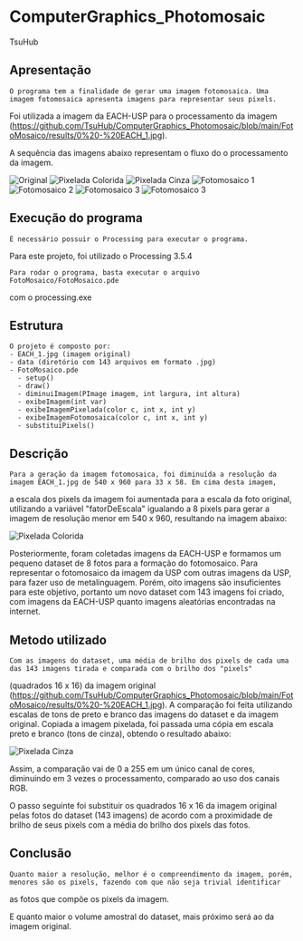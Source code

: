 # ComputerGraphics_Photomosaic

TsuHub

## Apresentação

<p align="left">

	O programa tem a finalidade de gerar uma imagem fotomosaica. Uma imagem fotomosaica apresenta imagens para representar seus pixels.
  Foi utilizada a imagem da EACH-USP para o processamento da imagem (https://github.com/TsuHub/ComputerGraphics_Photomosaic/blob/main/FotoMosaico/results/0%20-%20EACH_1.jpg).

  A sequência das imagens abaixo representam o fluxo do o processamento da imagem.
  
</p>

![Original](https://github.com/TsuHub/ComputerGraphics_Photomosaic/blob/main/FotoMosaico/results/0%20-%20EACH_1.jpg?raw=true)
![Pixelada Colorida](https://github.com/TsuHub/ComputerGraphics_Photomosaic/blob/main/FotoMosaico/results/0.1%20-%20ImagemPixeladaColorida.jpg?raw=true)
![Pixelada Cinza](https://github.com/TsuHub/ComputerGraphics_Photomosaic/blob/main/FotoMosaico/results/0.2%20-%20ImagemPixeladaCinza.jpg?raw=true)
![Fotomosaico 1](https://github.com/TsuHub/ComputerGraphics_Photomosaic/blob/main/FotoMosaico/results/0.3%20-%20Imagem%20Fotomosaica%201.jpg?raw=true)
![Fotomosaico 2](https://github.com/TsuHub/ComputerGraphics_Photomosaic/blob/main/FotoMosaico/results/Imagem%20Fotomosaica%205.jpg?raw=true)
![Fotomosaico 3](https://github.com/TsuHub/ComputerGraphics_Photomosaic/blob/main/FotoMosaico/results/Imagem%20Fotomosaica%206%20-%20Pixel%20aumentado%20em%208%20vezes.jpeg?raw=true)
![Fotomosaico 3](https://github.com/TsuHub/ComputerGraphics_Photomosaic/blob/main/FotoMosaico/results/Imagem%20Fotomosaica%207%20-%20Pixel%20aumentado%20em%204%20vezes.jpeg?raw=true)

## Execução do programa

<p align="left">

	É necessário possuir o Processing para executar o programa.
  Para este projeto, foi utilizado o Processing 3.5.4
	
	Para rodar o programa, basta executar o arquivo FotoMosaico/FotoMosaico.pde
  com o processing.exe
	
</p>

## Estrutura

<p align="left">

	O projeto é composto por:
    - EACH_1.jpg (imagem original)
    - data (diretório com 143 arquivos em formato .jpg)
    - FotoMosaico.pde
      - setup()
      - draw()
      - diminuiImagem(PImage imagem, int largura, int altura)
      - exibeImagem(int var)
      - exibeImagemPixelada(color c, int x, int y)
      - exibeImagemFotomosaica(color c, int x, int y)
      - substituiPixels()

</p>

## Descrição

<p align="left">

	Para a geração da imagem fotomosaica, foi diminuída a resolução da imagem EACH_1.jpg de 540 x 960 para 33 x 58. Em cima desta imagem,
  a escala dos pixels da imagem foi aumentada para a escala da foto original, utilizando a variável "fatorDeEscala" igualando a 8 pixels
  para gerar a imagem de resolução menor em 540 x 960, resultando na imagem abaixo:
  
  ![Pixelada Colorida](https://github.com/TsuHub/ComputerGraphics_Photomosaic/blob/main/FotoMosaico/results/0.1%20-%20ImagemPixeladaColorida.jpg?raw=true)
  
  Posteriormente, foram coletadas imagens da EACH-USP e formamos um pequeno dataset de 8 fotos para a formação do fotomosaico. Para representar
  o fotomosaico da imagem da USP com outras imagens da USP, para fazer uso de metalinguagem. Porém, oito imagens são insuficientes para este objetivo,
  portanto um novo dataset com 143 imagens foi criado, com imagens da EACH-USP quanto imagens aleatórias encontradas na internet.

</p>


## Metodo utilizado

<p align="left">

	Com as imagens do dataset, uma média de brilho dos pixels de cada uma das 143 imagens tirada e comparada com o brilho dos "pixels"
  (quadrados 16 x 16) da imagem original (https://github.com/TsuHub/ComputerGraphics_Photomosaic/blob/main/FotoMosaico/results/0%20-%20EACH_1.jpg).
  A comparação foi feita utilizando escalas de tons de preto e branco das imagens do dataset e da imagem original. Copiada a imagem pixelada,
  foi passada uma cópia em escala preto e branco (tons de cinza), obtendo o resultado abaixo:
  
  ![Pixelada Cinza](https://github.com/TsuHub/ComputerGraphics_Photomosaic/blob/main/FotoMosaico/results/0.2%20-%20ImagemPixeladaCinza.jpg?raw=true)
  
  Assim, a comparação vai de 0 a 255 em um único canal de cores, diminuindo em 3 vezes o processamento, comparado ao uso dos canais RGB.
  
  O passo seguinte foi substituir os quadrados 16 x 16 da imagem original pelas fotos do dataset (143 imagens) de acordo com a proximidade de brilho
  de seus pixels com a média do brilho dos pixels das fotos.
  
</p>


## Conclusão

<p align="left">

	Quanto maior a resolução, melhor é o compreendimento da imagem, porém, menores são os pixels, fazendo com que não seja trivial identificar
  as fotos que compõe os pixels da imagem.
  
  E quanto maior o volume amostral do dataset, mais próximo será ao da imagem original.
  
</p>
